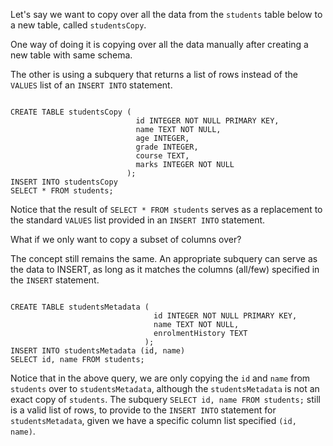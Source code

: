 Let's say we want to copy over all the data from the `students` table below to a new table, called `studentsCopy`.

One way of doing it is copying over all the data manually after creating a new table with same schema.

The other is using a subquery that returns a list of rows instead of the `VALUES` list of an `INSERT INTO` statement.

<codeblock language="sql" dbName="students3-v1.db" focusTableAfterRun="studentsCopy" type="lesson">
<code>
CREATE TABLE studentsCopy (
                            id INTEGER NOT NULL PRIMARY KEY,
                            name TEXT NOT NULL,
                            age INTEGER,
                            grade INTEGER,
                            course TEXT,
                            marks INTEGER NOT NULL
                          );
INSERT INTO studentsCopy
SELECT * FROM students;
</code>
</codeblock>

Notice that the result of `SELECT * FROM students` serves as a replacement to the standard `VALUES` list provided in an `INSERT INTO` statement.

What if we only want to copy a subset of columns over?

The concept still remains the same. An appropriate subquery can serve as the data to INSERT, as long as it matches the columns (all/few) specified in the `INSERT` statement.


<codeblock language="sql" dbName="students3-v1.db" focusTableAfterRun="studentsMetadata" type="lesson">
<code>
CREATE TABLE studentsMetadata (
                                id INTEGER NOT NULL PRIMARY KEY,
                                name TEXT NOT NULL,
                                enrolmentHistory TEXT
                              );
INSERT INTO studentsMetadata (id, name)
SELECT id, name FROM students;
</code>
</codeblock>

Notice that in the above query, we are only copying the `id` and `name` from `students` over to `studentsMetadata`, although the `studentsMetadata` is not an exact copy of `students`. The subquery `SELECT id, name FROM students;` still is a valid list of rows, to provide to the `INSERT INTO` statement for `studentsMetadata`, given we have a specific column list specified `(id, name)`.